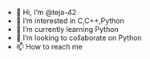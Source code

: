 - 👋 Hi, I’m @teja-42
- 👀 I’m interested in C,C++,Python
- 🌱 I’m currently learning Python
- 💞️ I’m looking to collaborate on Python
- 📫 How to reach me 

<!---
teja-42/teja-42 is a ✨ special ✨ repository because its `README.md` (this file) appears on your GitHub profile.
You can click the Preview link to take a look at your changes.
--->
